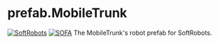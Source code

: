 # prefab.MobileTrunk
[![SoftRobots](https://img.shields.io/badge/SoftRobots-on_github-orange.svg)](https://github.com/SofaDefrost) 
[![SOFA](https://img.shields.io/badge/SOFA-on_github-blue.svg)](https://github.com/sofa-framework) 
The MobileTrunk's robot prefab for SoftRobots. 
